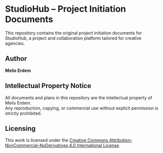 # StudioHub – Project Initiation Documents

This repository contains the original project initiation documents for StudioHub, 
a project and collaboration platform tailored for creative agencies.

## Author
**Melis Erdem**

## Intellectual Property Notice
All documents and plans in this repository are the intellectual property of Melis Erdem.  
Any reproduction, copying, or commercial use without explicit permission is strictly prohibited.

## Licensing
This work is licensed under the [Creative Commons Attribution-NonCommercial-NoDerivatives 4.0 International License](https://creativecommons.org/licenses/by-nc-nd/4.0/).
